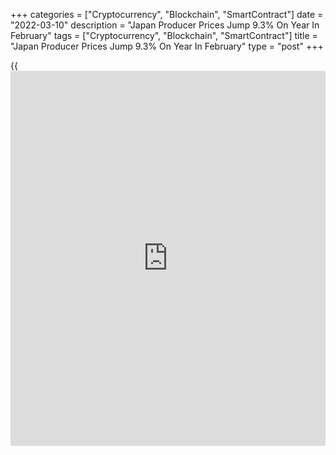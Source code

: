 +++
categories = ["Cryptocurrency", "Blockchain", "SmartContract"]
date = "2022-03-10"
description = "Japan Producer Prices Jump 9.3% On Year In February"
tags = ["Cryptocurrency", "Blockchain", "SmartContract"]
title = "Japan Producer Prices Jump 9.3% On Year In February"
type = "post"
+++

{{<iframe id="large-banner" src="https://www.bounty.group/#slide=21.0" width="100%" height="600" scrolling="no" style="border: 0px solid rgb(216, 221, 230); border-radius: 3px;">}}

Producer prices in Japan accelerated 9.3 percent on year in February,
the Bank of Japan said on Thursday.

That exceeded expectations for an increase of 8.7 percent and was up
from the upwardly revised 8.9 percent in January (originally 8.6
percent).

On a monthly basis, producer prices jumped 0.8 percent - again beating
forecasts for 0.6 percent but unchanged from the previous month
following an upward revision from 0.6 percent.

Export prices were up 0.9 percent on month and 7.5 percent on year in
February, the bank said, while import prices rose 1.7 percent on month
and 25.7 percent on year.

For comments and feedback [contact](https://www.playgroundfx.com/contact/): editorial@rtt[news](https://www.letsplayfx.com/blog/forex-news-website/).com

[Economic News][1]

 **What parts of the world are seeing the best (and worst) economic
performances lately? Click[here][2] to check out our [Econ Scorecard][2]
and find out! See up-to-the-moment [ranking](https://www.playgroundfx.com/blog/crypto-exchange-ranking/)s for the best and worst
performers in [GDP][3], [unemployment rate][4], [inflation][5] and much
more.**

   1. www.rtt[news](https://www.letsplayfx.com/blog/forex-news-website/).com/Content/EconomicNews.aspx
   2. www.rtt[news](https://www.letsplayfx.com/blog/forex-news-website/).com/economic-scorecard/world-rank/unemployment-rate/highest-performance.aspx
   3. www.rtt[news](https://www.letsplayfx.com/blog/forex-news-website/).com/economic-scorecard/world-rank/GDP/highest-performance.aspx
   4. www.rtt[news](https://www.letsplayfx.com/blog/forex-news-website/).com/economic-scorecard/world-rank/unemployment-rate/lowest-performance.aspx
   5. www.rtt[news](https://www.letsplayfx.com/blog/forex-news-website/).com/economic-scorecard/world-rank/CPI/highest-performance.aspx